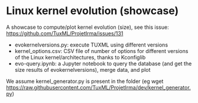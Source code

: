 # Linux kernel evolution (showcase)

A showcase to compute/plot kernel evolution (size), see this issue: https://github.com/TuxML/ProjetIrma/issues/131

 * evokernelversions.py: execute TUXML using different versions 
 * kernel_options.csv: CSV file of number of options for different versions of the Linux kernel/architectures, thanks to Kconfiglib 
 * evo-query.ipynb: a Jupyter notebook to query the database (and get the size results of evokernelversions), merge data, and plot

We assume kernel_generator.py is present in the folder (eg wget https://raw.githubusercontent.com/TuxML/ProjetIrma/dev/kernel_generator.py)